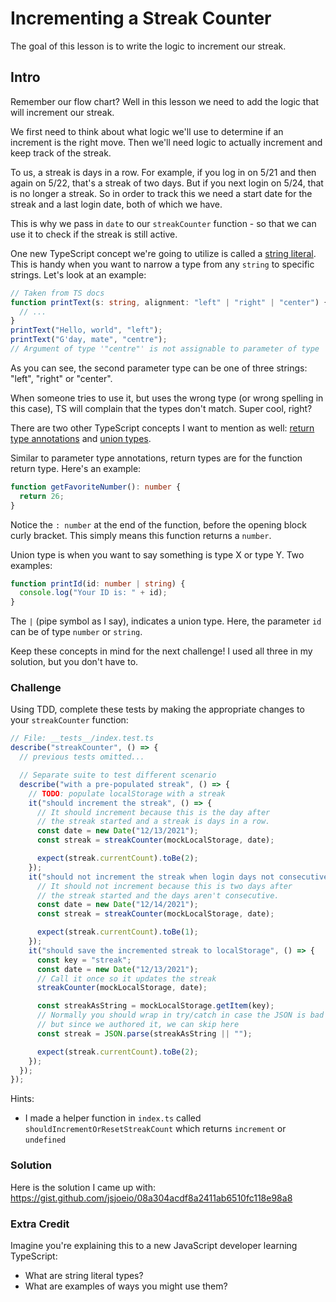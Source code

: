 # Incrementing a Streak Counter

The goal of this lesson is to write the logic to increment our streak.

## Intro

Remember our flow chart? Well in this lesson we need to add the logic that will increment our streak.

We first need to think about what logic we'll use to determine if an increment is the right move. Then we'll need logic to actually increment and keep track of the streak.

To us, a streak is days in a row. For example, if you log in on 5/21 and then again on 5/22, that's a streak of two days. But if you next login on 5/24, that is no longer a streak. So in order to track this we need a start date for the streak and a last login date, both of which we have.

This is why we pass in `date` to our `streakCounter` function - so that we can use it to check if the streak is still active.

One new TypeScript concept we're going to utilize is called a [string literal](https://www.typescriptlang.org/docs/handbook/2/everyday-types.html#literal-types). This is handy when you want to narrow a type from any `string` to specific strings. Let's look at an example:

```typescript
// Taken from TS docs
function printText(s: string, alignment: "left" | "right" | "center") {
  // ...
}
printText("Hello, world", "left");
printText("G'day, mate", "centre");
// Argument of type '"centre"' is not assignable to parameter of type '"left" | "right" | "center"'.
```

As you can see, the second parameter type can be one of three strings: "left", "right" or "center".

When someone tries to use it, but uses the wrong type (or wrong spelling in this case), TS will complain that the types don't match. Super cool, right?

There are two other TypeScript concepts I want to mention as well: [return type annotations](https://www.typescriptlang.org/docs/handbook/2/everyday-types.html#return-type-annotations) and [union types](typescriptlang.org/docs/handbook/2/everyday-types.html#union-types).

Similar to parameter type annotations, return types are for the function return type. Here's an example:

```typescript
function getFavoriteNumber(): number {
  return 26;
}
```

Notice the `: number` at the end of the function, before the opening block curly bracket. This simply means this function returns a `number`.

Union type is when you want to say something is type X or type Y. Two examples:

```typescript
function printId(id: number | string) {
  console.log("Your ID is: " + id);
}
```

The `|` (pipe symbol as I say), indicates a union type. Here, the parameter `id` can be of type `number` or `string`.

Keep these concepts in mind for the next challenge! I used all three in my solution, but you don't have to.

### Challenge

Using TDD, complete these tests by making the appropriate changes to your `streakCounter` function:

```typescript
// File: __tests__/index.test.ts
describe("streakCounter", () => {
  // previous tests omitted...

  // Separate suite to test different scenario
  describe("with a pre-populated streak", () => {
    // TODO: populate localStorage with a streak
    it("should increment the streak", () => {
      // It should increment because this is the day after
      // the streak started and a streak is days in a row.
      const date = new Date("12/13/2021");
      const streak = streakCounter(mockLocalStorage, date);

      expect(streak.currentCount).toBe(2);
    });
    it("should not increment the streak when login days not consecutive", () => {
      // It should not increment because this is two days after
      // the streak started and the days aren't consecutive.
      const date = new Date("12/14/2021");
      const streak = streakCounter(mockLocalStorage, date);

      expect(streak.currentCount).toBe(1);
    });
    it("should save the incremented streak to localStorage", () => {
      const key = "streak";
      const date = new Date("12/13/2021");
      // Call it once so it updates the streak
      streakCounter(mockLocalStorage, date);

      const streakAsString = mockLocalStorage.getItem(key);
      // Normally you should wrap in try/catch in case the JSON is bad
      // but since we authored it, we can skip here
      const streak = JSON.parse(streakAsString || "");

      expect(streak.currentCount).toBe(2);
    });
  });
});
```

Hints:

- I made a helper function in `index.ts` called `shouldIncrementOrResetStreakCount` which returns `increment` or `undefined`

### Solution

Here is the solution I came up with: https://gist.github.com/jsjoeio/08a304acdf8a2411ab6510fc118e98a8

### Extra Credit

Imagine you're explaining this to a new JavaScript developer learning TypeScript:

- What are string literal types?
- What are examples of ways you might use them?
